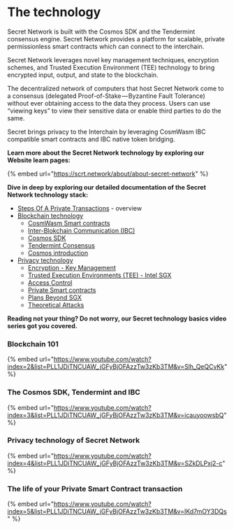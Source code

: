 # The technology

Secret Network is built with the Cosmos SDK and the Tendermint consensus engine. Secret Network provides a platform for scalable, private permissionless smart contracts which can connect to the interchain.

Secret Network leverages novel key management techniques, encryption schemes, and Trusted Execution Environment (TEE) technology to bring encrypted input, output, and state to the blockchain.

The decentralized network of computers that host Secret Network come to a consensus (delegated Proof-of-Stake — Byzantine Fault Tolerance) without ever obtaining access to the data they process. Users can use “viewing keys” to view their sensitive data or enable third parties to do the same.

Secret brings privacy to the Interchain by leveraging CosmWasm IBC compatible smart contracts and IBC native token bridging.

**Learn more about the Secret Network technology by exploring our Website learn pages:**

{% embed url="https://scrt.network/about/about-secret-network" %}

**Dive in deep by exploring our detailed documentation of the Secret Network technology stack:**

* [Steps Of A Private Transactions](broken-reference) - overview
* [Blockchain technology](../techstack/blockchain-technology/)
  * [CosmWasm Smart contracts](../techstack/blockchain-technology/cosmwasm.md)
  * [Inter-Blokchain Communication (IBC)](../techstack/blockchain-technology/ibc.md)
  * [Cosmos SDK](../techstack/blockchain-technology/cosmos-sdk.md)
  * [Tendermint Consensus](../techstack/blockchain-technology/tendermint.md)
  * [Cosmos introduction](../techstack/blockchain-technology/cosmos-basics.md)
* [Privacy technology](../techstack/privacy-technology/)
  * [Encryption - Key Management](../techstack/privacy-technology/encryption-key-management/)
  * [Trusted Execution Environments (TEE) - Intel SGX](../techstack/privacy-technology/intel-sgx/)
  * [Access Control](../../development/secret-contract-fundamentals/access-control/)
  * [Private Smart contracts](../techstack/privacy-technology/private-computation-and-consensus-flow.md)
  * [Plans Beyond SGX](../techstack/privacy-technology/plans-beyond-sgx.md)
  * [Theoretical Attacks](../techstack/privacy-technology/theoretical-attacks/)

**Reading not your thing? Do not worry, our Secret technology basics video series got you covered.**

### Blockchain 101

{% embed url="https://www.youtube.com/watch?index=2&list=PLL1JDiTNCUAW_jGFyBjOFAzzTw3zKb3TM&v=Slh_QeQCvKk" %}

### The Cosmos SDK, Tendermint and IBC

{% embed url="https://www.youtube.com/watch?index=3&list=PLL1JDiTNCUAW_jGFyBjOFAzzTw3zKb3TM&v=icauyoowsbQ" %}

### Privacy technology of Secret Network

{% embed url="https://www.youtube.com/watch?index=4&list=PLL1JDiTNCUAW_jGFyBjOFAzzTw3zKb3TM&v=SZkDLPxj2-c" %}

### The life of your Private Smart Contract transaction

{% embed url="https://www.youtube.com/watch?index=5&list=PLL1JDiTNCUAW_jGFyBjOFAzzTw3zKb3TM&v=IKd7mOY3DQs" %}
